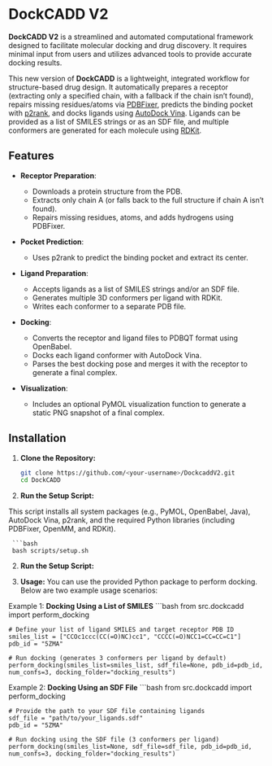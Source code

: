 # DockCADD V2

**DockCADD V2** is a streamlined and automated computational framework designed to facilitate molecular docking and drug discovery. It requires minimal input from users and utilizes advanced tools to provide accurate docking results. 

This new version of **DockCADD** is a lightweight, integrated workflow for structure-based drug design. It automatically prepares a receptor (extracting only a specified chain, with a fallback if the chain isn’t found), repairs missing residues/atoms via [PDBFixer](https://github.com/openmm/pdbfixer), predicts the binding pocket with [p2rank](https://github.com/rdk/p2rank), and docks ligands using [AutoDock Vina](https://github.com/ccsb-scripps/AutoDock-Vina). Ligands can be provided as a list of SMILES strings or as an SDF file, and multiple conformers are generated for each molecule using [RDKit](https://www.rdkit.org/). 

## Features

- **Receptor Preparation**:  
  - Downloads a protein structure from the PDB.
  - Extracts only chain A (or falls back to the full structure if chain A isn’t found).
  - Repairs missing residues, atoms, and adds hydrogens using PDBFixer.

- **Pocket Prediction**:  
  - Uses p2rank to predict the binding pocket and extract its center.

- **Ligand Preparation**:  
  - Accepts ligands as a list of SMILES strings and/or an SDF file.
  - Generates multiple 3D conformers per ligand with RDKit.
  - Writes each conformer to a separate PDB file.

- **Docking**:  
  - Converts the receptor and ligand files to PDBQT format using OpenBabel.
  - Docks each ligand conformer with AutoDock Vina.
  - Parses the best docking pose and merges it with the receptor to generate a final complex.

- **Visualization**:  
  - Includes an optional PyMOL visualization function to generate a static PNG snapshot of a final complex.

## Installation

1. **Clone the Repository:**

   ```bash
   git clone https://github.com/<your-username>/DockcaddV2.git
   cd DockCADD

2. **Run the Setup Script:**

This script installs all system packages (e.g., PyMOL, OpenBabel, Java), AutoDock Vina, p2rank, and the required Python libraries (including PDBFixer, OpenMM, and RDKit).

     ```bash
     bash scripts/setup.sh

2. **Run the Setup Script:**

3. **Usage:**
You can use the provided Python package to perform docking. Below are two example usage scenarios:

Example 1: **Docking Using a List of SMILES**
    ```bash
    from src.dockcadd import perform_docking

    # Define your list of ligand SMILES and target receptor PDB ID
    smiles_list = ["CCOc1ccc(CC(=O)NC)cc1", "CCCC(=O)NCC1=CC=CC=C1"]
    pdb_id = "5ZMA"

    # Run docking (generates 3 conformers per ligand by default)
    perform_docking(smiles_list=smiles_list, sdf_file=None, pdb_id=pdb_id, num_confs=3, docking_folder="docking_results")

Example 2: **Docking Using an SDF File**
    ```bash
    from src.dockcadd import perform_docking
    
    # Provide the path to your SDF file containing ligands
    sdf_file = "path/to/your_ligands.sdf"
    pdb_id = "5ZMA"
    
    # Run docking using the SDF file (3 conformers per ligand)
    perform_docking(smiles_list=None, sdf_file=sdf_file, pdb_id=pdb_id, num_confs=3, docking_folder="docking_results")




